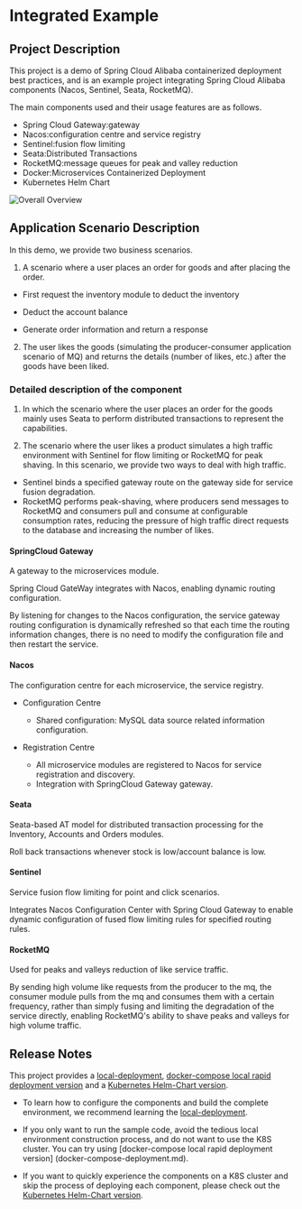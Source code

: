 # Integrated Example

## Project Description

This project is a demo of Spring Cloud Alibaba containerized deployment best practices, and is an example project integrating Spring Cloud Alibaba components (Nacos, Sentinel, Seata, RocketMQ).

The main components used and their usage features are as follows.

- Spring Cloud Gateway:gateway
- Nacos:configuration centre and service registry
- Sentinel:fusion flow limiting
- Seata:Distributed Transactions
- RocketMQ:message queues for peak and valley reduction
- Docker:Microservices Containerized Deployment
- Kubernetes Helm Chart

![Overall Overview](https://my-img-1.oss-cn-hangzhou.aliyuncs.com/image-20220816004541921.png)

## Application Scenario Description

In this demo, we provide two business scenarios.

1) A scenario where a user places an order for goods and after placing the order.

- First request the inventory module to deduct the inventory

- Deduct the account balance

- Generate order information and return a response

2) The user likes the goods (simulating the producer-consumer application scenario of MQ) and returns the details (number of likes, etc.) after the goods have been liked.

### Detailed description of the component

1) In which the scenario where the user places an order for the goods mainly uses Seata to perform distributed transactions to represent the capabilities.

2) The scenario where the user likes a product simulates a high traffic environment with Sentinel for flow limiting or RocketMQ for peak shaving. In this scenario, we provide two ways to deal with high traffic.

- Sentinel binds a specified gateway route on the gateway side for service fusion degradation.
- RocketMQ performs peak-shaving, where producers send messages to RocketMQ and consumers pull and consume at configurable consumption rates, reducing the pressure of high traffic direct requests to the database and increasing the number of likes.

#### SpringCloud Gateway

A gateway to the microservices module.

Spring Cloud GateWay integrates with Nacos, enabling dynamic routing configuration.

By listening for changes to the Nacos configuration, the service gateway routing configuration is dynamically refreshed so that each time the routing information changes, there is no need to modify the configuration file and then restart the service.

#### Nacos

The configuration centre for each microservice, the service registry.

- Configuration Centre
  - Shared configuration: MySQL data source related information configuration.

- Registration Centre
  - All microservice modules are registered to Nacos for service registration and discovery.
  - Integration with SpringCloud Gateway gateway.

#### Seata

Seata-based AT model for distributed transaction processing for the Inventory, Accounts and Orders modules.

Roll back transactions whenever stock is low/account balance is low.

#### Sentinel

Service fusion flow limiting for point and click scenarios.

Integrates Nacos Configuration Center with Spring Cloud Gateway to enable dynamic configuration of fused flow limiting rules for specified routing rules.

#### RocketMQ

Used for peaks and valleys reduction of like service traffic.

By sending high volume like requests from the producer to the mq, the consumer module pulls from the mq and consumes them with a certain frequency, rather than simply fusing and limiting the degradation of the service directly, enabling RocketMQ's ability to shave peaks and valleys for high volume traffic.

## Release Notes

This project provides a [local-deployment](local-deployment.md), [docker-compose local rapid deployment version](docker-compose-deployment.md) and a [Kubernetes Helm-Chart version](kubernetes-deployment.md).

- To learn how to configure the components and build the complete environment, we recommend learning the [local-deployment](local-deployment.md).

- If you only want to run the sample code, avoid the tedious local environment construction process, and do not want to use the K8S cluster. You can try using [docker-compose local rapid deployment version] (docker-compose-deployment.md).

- If you want to quickly experience the components on a K8S cluster and skip the process of deploying each component, please check out the [Kubernetes Helm-Chart version](kubernetes-deployment.md).